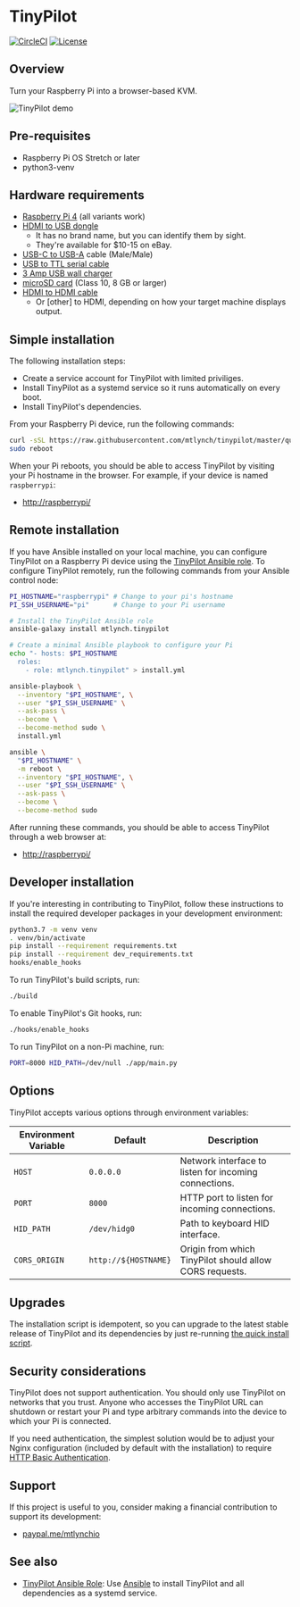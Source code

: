 # TinyPilot

[![CircleCI](https://circleci.com/gh/mtlynch/tinypilot.svg?style=svg)](https://circleci.com/gh/mtlynch/tinypilot) [![License](http://img.shields.io/:license-mit-blue.svg?style=flat-square)](LICENSE)

## Overview

Turn your Raspberry Pi into a browser-based KVM.

![TinyPilot demo](https://raw.githubusercontent.com/mtlynch/tinypilot/master/demo.gif)

## Pre-requisites

* Raspberry Pi OS Stretch or later
* python3-venv

## Hardware requirements

* [Raspberry Pi 4](https://amzn.to/3fdarLM) (all variants work)
* [HDMI to USB dongle](https://amzn.to/2YHEvJN)
  * It has no brand name, but you can identify them by sight.
  * They're available for $10-15 on eBay.
* [USB-C to USB-A](https://www.amazon.com/AmazonBasics-Type-C-USB-Male-Cable/dp/B01GGKYN0A/) cable (Male/Male)
* [USB to TTL serial cable](https://amzn.to/3cVkuTT)
* [3 Amp USB wall charger](https://amzn.to/3hal8Ax)
* [microSD card](https://amzn.to/2VH0RcL) (Class 10, 8 GB or larger)
* [HDMI to HDMI cable](https://amzn.to/3gnlZwj)
  * Or \[other\] to HDMI, depending on how your target machine displays output.

## Simple installation

The following installation steps:

* Create a service account for TinyPilot with limited priviliges.
* Install TinyPilot as a systemd service so it runs automatically on every boot.
* Install TinyPilot's dependencies.

From your Raspberry Pi device, run the following commands:

```bash
curl -sSL https://raw.githubusercontent.com/mtlynch/tinypilot/master/quick-install | bash -
sudo reboot
```

When your Pi reboots, you should be able to access TinyPilot by visiting your Pi hostname in the browser. For example, if your device is named `raspberrypi`:

* [http://raspberrypi/](http://raspberrypi/)

## Remote installation

If you have Ansible installed on your local machine, you can configure TinyPilot on a Raspberry Pi device using the [TinyPilot Ansible role](https://github.com/mtlynch/ansible-role-tinypilot). To configure TinyPilot remotely, run the following commands from your Ansible control node:

```bash
PI_HOSTNAME="raspberrypi" # Change to your pi's hostname
PI_SSH_USERNAME="pi"      # Change to your Pi username

# Install the TinyPilot Ansible role
ansible-galaxy install mtlynch.tinypilot

# Create a minimal Ansible playbook to configure your Pi
echo "- hosts: $PI_HOSTNAME
  roles:
    - role: mtlynch.tinypilot" > install.yml

ansible-playbook \
  --inventory "$PI_HOSTNAME", \
  --user "$PI_SSH_USERNAME" \
  --ask-pass \
  --become \
  --become-method sudo \
  install.yml

ansible \
  "$PI_HOSTNAME" \
  -m reboot \
  --inventory "$PI_HOSTNAME", \
  --user "$PI_SSH_USERNAME" \
  --ask-pass \
  --become \
  --become-method sudo
```

After running these commands, you should be able to access TinyPilot through a web browser at:

* [http://raspberrypi/](http://raspberrypi/)

## Developer installation

If you're interesting in contributing to TinyPilot, follow these instructions to install the required developer packages in your development environment:

```bash
python3.7 -m venv venv
. venv/bin/activate
pip install --requirement requirements.txt
pip install --requirement dev_requirements.txt
hooks/enable_hooks
```

To run TinyPilot's build scripts, run:

```bash
./build
```

To enable TinyPilot's Git hooks, run:

```bash
./hooks/enable_hooks
```

To run TinyPilot on a non-Pi machine, run:

```bash
PORT=8000 HID_PATH=/dev/null ./app/main.py
```

## Options

TinyPilot accepts various options through environment variables:

| Environment Variable | Default              | Description |
|----------------------|----------------------|-------------|
| `HOST`               | `0.0.0.0`            | Network interface to listen for incoming connections. |
| `PORT`               | `8000`               | HTTP port to listen for incoming connections. |
| `HID_PATH`           | `/dev/hidg0`         | Path to keyboard HID interface. |
| `CORS_ORIGIN`        | `http://${HOSTNAME}` | Origin from which TinyPilot should allow CORS requests. |

## Upgrades

The installation script is idempotent, so you can upgrade to the latest stable release of TinyPilot and its dependencies by just re-running [the quick install script](#simple-installation).

## Security considerations

TinyPilot does not support authentication. You should only use TinyPilot on networks that you trust. Anyone who accesses the TinyPilot URL can shutdown or restart your Pi and type arbitrary commands into the device to which your Pi is connected.

If you need authentication, the simplest solution would be to adjust your Nginx configuration (included by default with the installation) to require [HTTP Basic Authentication](https://docs.nginx.com/nginx/admin-guide/security-controls/configuring-http-basic-authentication/).

## Support

If this project is useful to you, consider making a financial contribution to support its development:

* [paypal.me/mtlynchio](https://paypal.me/mtlynchio)

## See also

* [TinyPilot Ansible Role](https://github.com/mtlynch/ansible-role-tinypilot): Use [Ansible](https://docs.ansible.com/ansible/latest/index.html) to install TinyPilot and all dependencies as a systemd service.